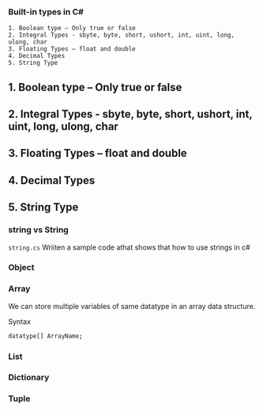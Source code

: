 ### Built-in types in C#
    1. Boolean type – Only true or false   
    2. Integral Types - sbyte, byte, short, ushort, int, uint, long, ulong, char  
    3. Floating Types – float and double  
    4. Decimal Types   
    5. String Type   

## 1. Boolean type – Only true or false   
## 2. Integral Types - sbyte, byte, short, ushort, int, uint, long, ulong, char  
## 3. Floating Types – float and double  
## 4. Decimal Types   
## 5. String Type

###  string vs String
`string.cs` Wriiten a sample code athat shows that how to use strings in c#   

### Object

### Array
We can store multiple variables of same datatype in an array data structure.  

Syntax
```sh
datatype[] ArrayName;
```
### List 

### Dictionary

### Tuple

